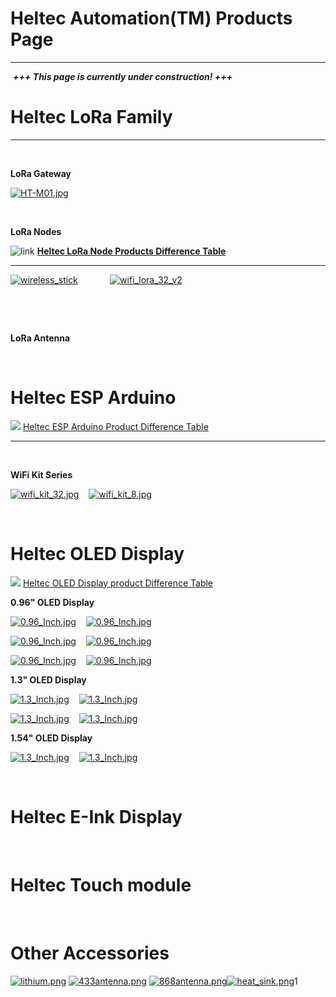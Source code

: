 # Heltec Automation(TM) Products Page

***
&nbsp;***+++ This page is currently under construction! +++***

# Heltec LoRa Family
***
&nbsp;

**LoRa Gateway**

[![HT-M01.jpg](http://heltec.cn/img/ht_m01.jpg)](en/products/lora/lora_gateway/ht-m01/ht-m01)

&nbsp;

**LoRa Nodes**

![link](http://www.heltec.cn/icon/link.png) **[Heltec LoRa Node Products Difference Table](en\products\lora\lora_node\heltec_lora_node_list_eu.md)** 

***

[![wireless_stick](http://heltec.cn/img/wireless_stick_home.jpg)](en/products/lora/lora_node/wireless_stick/wireless_stick)&nbsp;&nbsp;&nbsp; &nbsp;&nbsp;&nbsp;&nbsp;&nbsp;&nbsp;&nbsp;&nbsp;&nbsp;[![wifi_lora_32_v2](http://heltec.cn/img/wifi_lora_32_home.jpg)](en/products/lora/lora_node/wifi_lora_32/wifi_lora_32)

&nbsp;

&nbsp;

**LoRa Antenna**

&nbsp;



# Heltec ESP Arduino

![](http://heltec.cn/icon/link.png) [Heltec ESP Arduino Product Difference Table](en\products\esp_arduino\heltec_esp_arduino_list_eu.md)

***
&nbsp;

**WiFi Kit Series**

[![wifi_kit_32.jpg](http://heltec.cn/img/wifi_kit_32.jpg)](en/products/esp_arduino/wifi_kit_32/wifi_kit_32)&nbsp;&nbsp;&nbsp; [![wifi_kit_8.jpg](http://heltec.cn/img/wifi_kit_8.jpg)](en/products/esp_arduino/wifi_kit_8/wifi_kit_8)

&nbsp;

# Heltec OLED Display

![](http://heltec.cn/icon/link.png) [Heltec OLED Display product Difference Table](en\products\display\oled\heltec_oled_display_list_eu.md)

**0.96" OLED Display**

[![0.96_Inch.jpg](http://www.heltec.cn/img/0.96ssd1306_blue.jpg)](en/products/display/oled/0.96_Inch/0.96_Inch)&nbsp;&nbsp;&nbsp; [![0.96_Inch.jpg](http://www.heltec.cn/img/0.96ssd1306.jpg)](en/products/display/oled/0.96_Inch/0.96_Inch)



[![0.96_Inch.jpg](http://www.heltec.cn/img/0.96ssd1306_white.jpg)](en/products/display/oled/0.96_Inch/0.96_Inch)&nbsp;&nbsp;&nbsp; [![0.96_Inch.jpg](http://www.heltec.cn/img/0.96ssd1306_iic_yellow.jpg)](en/products/display/oled/0.96_Inch/0.96_Inch)&nbsp;&nbsp;&nbsp; 



[![0.96_Inch.jpg](http://www.heltec.cn/img/0.96ssd1306_iic_white.jpg)](en/products/display/oled/0.96_Inch/0.96_Inch)&nbsp;&nbsp;&nbsp; [![0.96_Inch.jpg](http://www.heltec.cn/img/0.96ssd1306_iic_blue.jpg)](en/products/display/oled/0.96_Inch/0.96_Inch)





**1.3" OLED Display**

[![1.3_Inch.jpg](http://www.heltec.cn/img/1.3sh1106_blue.jpg)](en/products/display/oled/1.3_Inch/1.3_Inch)&nbsp;&nbsp;&nbsp; [![1.3_Inch.jpg](http://www.heltec.cn/img/1.3sh1106_white.jpg)](en/products/display/oled/1.3_Inch/1.3_Inch)

[![1.3_Inch.jpg](http://www.heltec.cn/img/1.3sh1106_iic_blue.jpg)](en/products/display/oled/1.3_Inch/1.3_Inch)&nbsp;&nbsp;&nbsp; [![1.3_Inch.jpg](http://www.heltec.cn/img/1.3sh1106_iic_white.jpg)](en/products/display/oled/1.3_Inch/1.3_Inch)





**1.54" OLED Display**

[![1.3_Inch.jpg](http://www.heltec.cn/img/1.54spd0301_white.jpg)](en/products/display/oled/1.54_Inch/1.54_Inch)&nbsp;&nbsp;&nbsp; [![1.3_Inch.jpg](http://www.heltec.cn/img/1.54spd0301_iic_white.jpg)](en/products/display/oled/1.54_Inch/1.54_Inch)



&nbsp;

# Heltec E-Ink Display

&nbsp;

# Heltec Touch module

&nbsp;

# Other Accessories



[![lithium.png](http://www.heltec.cn/img/lithium.png)](en/products/accessories/lithium/lithium)&nbsp;[![433antenna.png](http://www.heltec.cn/img/433antenna.png)](en/products/accessories/antenna/433_antenna/433_antenna)&nbsp;[![868antenna.png](http://wwww.heltec.cn/img/868antenna.png)](en/products/accessories/antenna/868_antenna/868_antenna)[![heat_sink.png](www.heltec.cn/img/heat_sink.png)](en/products/accessories/heat_sink/heat_sink/heat_sink)1

[![]()]()

<!-- GitHub Buttons -->

<script async defer src="https://buttons.github.io/buttons.js"></script>

